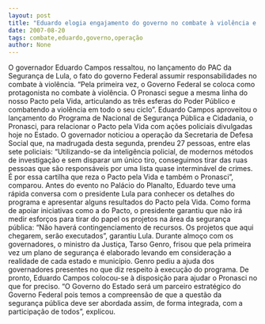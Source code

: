 ```yaml
---
layout: post
title: "Eduardo elogia engajamento do governo no combate à violência e comemora a Operação Highlander"
date: 2007-08-20
tags: combate,eduardo,governo,operação
author: None
---
```

O governador Eduardo Campos ressaltou, no lan&ccedil;amento do PAC da Seguran&ccedil;a de Lula, o fato do governo Federal assumir responsabilidades no combate &agrave; viol&ecirc;ncia.
&ldquo;Pela primeira vez, o Governo Federal se coloca como protagonista no combate &agrave; viol&ecirc;ncia. O Pronasci segue a mesma linha do nosso Pacto pela Vida, articulando as tr&ecirc;s esferas do Poder P&uacute;blico e combatendo a viol&ecirc;ncia em todo o seu ciclo&rdquo;. 
Eduardo Campos aproveitou o lan&ccedil;amento do Programa de Nacional de Seguran&ccedil;a P&uacute;blica e Cidadania, o Pronasci, para relacionar o Pacto pela Vida com a&ccedil;&otilde;es policiais divulgadas hoje no Estado. 
O governador noticiou a opera&ccedil;&atilde;o da Secretaria de Defesa Social que, na madrugada desta segunda, prendeu 27 pessoas, entre elas sete policiais: &ldquo;Utilizando-se da intelig&ecirc;ncia policial, de modernos m&eacute;todos de investiga&ccedil;&atilde;o e sem disparar um &uacute;nico tiro, conseguimos tirar das ruas pessoas que s&atilde;o respons&aacute;veis por uma lista quase intermin&aacute;vel de crimes. &Eacute; por essa cartilha que reza o Pacto pela Vida e tamb&eacute;m o Pronasci&rdquo;, comparou. 
Antes do evento no Pal&aacute;cio do Planalto, Eduardo teve uma r&aacute;pida conversa com o presidente Lula para conhecer os detalhes do programa e apresentar alguns resultados do Pacto pela Vida. 
Como forma de apoiar iniciativas como a do Pacto, o presidente garantiu que n&atilde;o ir&aacute; medir esfor&ccedil;os para tirar do papel os projetos na &aacute;rea da seguran&ccedil;a p&uacute;blica: &ldquo;N&atilde;o haver&aacute; contingenciamento de recursos. Os projetos que aqui chegarem, ser&atilde;o executados&rdquo;, garantiu Lula. 
Durante almo&ccedil;o com os governadores, o ministro da Justi&ccedil;a, Tarso Genro, frisou que pela primeira vez um plano de seguran&ccedil;a &eacute; elaborado levando em considera&ccedil;&atilde;o a realidade de cada estado e munic&iacute;pio. Genro pediu a ajuda dos governadores presentes no que diz respeito &agrave; execu&ccedil;&atilde;o do programa. De pronto, Eduardo Campos colocou-se &agrave; disposi&ccedil;&atilde;o para ajudar o Pronasci no que for preciso.
&ldquo;O Governo do Estado ser&aacute; um parceiro estrat&eacute;gico do Governo Federal pois temos a compreens&atilde;o de que a quest&atilde;o da seguran&ccedil;a p&uacute;blica deve ser abordada assim, de forma integrada, com a participa&ccedil;&atilde;o de todos&rdquo;, explicou. 